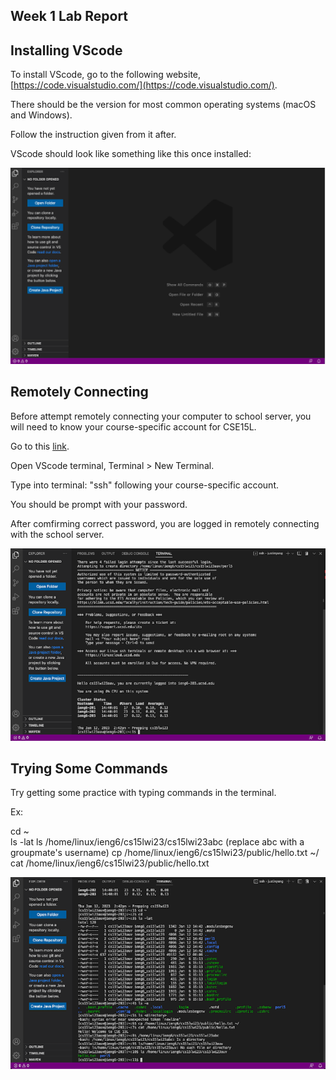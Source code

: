 Week 1 Lab Report
---

Installing VScode
---
To install VScode, go to the following website, [https://code.visualstudio.com/](https://code.visualstudio.com/).

There should be the version for most common operating systems (macOS and Windows).<br> 

Follow the instruction given from it after.

VScode should look like something like this once installed:

![image](installing_vscode.png)

Remotely Connecting
---
Before attempt remotely connecting your computer to school server, you will need to know your course-specific account for CSE15L.

Go to this [link](https://sdacs.ucsd.edu/~icc/index.php).

Open VScode terminal, Terminal > New Terminal.

Type into terminal: "ssh" following your course-specific account.

You should be prompt with your password. 

After comfirming correct password, you are logged in remotely connecting with the school server.

![image](remotely_connecting.png)

Trying Some Commands
---
Try getting some practice with typing commands in the terminal. 

Ex: 

cd ~ <br> 
ls -lat
ls /home/linux/ieng6/cs15lwi23/cs15lwi23abc (replace abc with a groupmate's username)
cp /home/linux/ieng6/cs15lwi23/public/hello.txt ~/
cat /home/linux/ieng6/cs15lwi23/public/hello.txt

![image](trying_some_commands.png)

